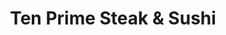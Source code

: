 ---
layout: place
title: "Ten Prime Steak & Sushi"
permalink: /rhode-island/providence/ten-prime-steak-sushi.html
stateAbbr: RI
stateName: Rhode Island
cityName: Providence
seo:
  name: "Ten Prime Steak & Sushi"
  type: Restaurant
  links: http://www.tenprimesteakandsushi.com/
description: "Designer rolls & aged meats are the draw at this swank fixture, with a raw bar & happy-hour menu. Ten Prime Steak & Sushi serves delicious sushi in Providence, Rhode Island. Try fresh Japanese dishes for a great dining experience. Available for takeout, delivery, lunch, and dinner."
place_id: ChIJYeeUNhRF5IkRnrn5W9b_nvM
photos:
  - name: >-
      places/ChIJYeeUNhRF5IkRnrn5W9b_nvM/photos/AeeoHcLzdDVDVDPV1aHH01LN0gBKz5k06YOgkpFyZf9tkn19EZiOC1JrkojgNFq8LTmdL9tQZ3HOUIPTdFW95xWeAOEo8ZqZIyQ2IAidhT-VOGyAtiHacoXBRkC-SMTWft7-ioYfaHvhWm1Rv6NOwH2AKWf69utnsHIM_IXvKmjrk-enjtf6LvITBnz-0RUfmb0716NzAShBFOIPG-xiLwcCey79gXgZjshZEh1QIizJ9ePImWW0ccjgRAdpTscs5XtFD_vrHRDziWBuRoM1HzeA1QmsYGn-Z3LFYHNTT_Ssvk8PwHciyhve1fIvnctiLaHjA5-IyVwkKNLcVUrEjZrtRRuGkjx-4kzA1qkPPoJN2Oht1zDzptJQkpn8qbs0znPCUmzOT8Qdn_ciXYzTvqtC2AGD5vFKv3Wb1AuZmNi16M5zv79y
    widthPx: 4032
    heightPx: 1960
    authorAttributions:
      - displayName: john orlando
        uri: https://maps.google.com/maps/contrib/106627128519049812342
        photoUri: >-
          https://lh3.googleusercontent.com/a-/ALV-UjXcrh1Iy_Qy2VVHsdA5MshxIP9h5e4VQohP7n0EqsymIJJW0RkL_A=s100-p-k-no-mo
    flagContentUri: >-
      https://www.google.com/local/imagery/report/?cb_client=maps_api_places.places_api&image_key=!1e10!2sCIHM0ogKEICAgICM0L7LkwE&hl=en-US
    googleMapsUri: >-
      https://www.google.com/maps/place//data=!3m4!1e2!3m2!1sCIHM0ogKEICAgICM0L7LkwE!2e10!4m2!3m1!1s0x89e445143694e761:0xf39effd65bf9b99e
  - name: >-
      places/ChIJYeeUNhRF5IkRnrn5W9b_nvM/photos/AeeoHcIL5gECW6uaz57dzv5U5pdofccvJxJq_tQ6rr_SnCy1YuXZp2sKxUdm9MxjPEx3mDuO9aDMEdGx76LLXBDVwuMfrzMijEAlrQca299QCa4EF5ajqh7OdtZAeldXzLyyat92jMPZga6vZ8tPXYaSGhfu5jbCQxmg37bQVXUboMSAj3H43GjxowAyfgzigYWrEu2EOa6PGNqOC1IrOhhlhPajL2jlTlIEWF3O3gvcmWQjgHc73uTi-5CIKKPvl5aXLGLHgut33XydZjb24zkHOONUQCGTTUhEzC_En_by8Ai_eA
    widthPx: 4800
    heightPx: 3200
    authorAttributions:
      - displayName: Ten Prime Steak & Sushi
        uri: https://maps.google.com/maps/contrib/118097580391562529722
        photoUri: >-
          https://lh3.googleusercontent.com/a/ACg8ocJs0EjCBvtZsOsteHuSsDSthMFsVZqI1ImAEp-rfhRnMDQgFg=s100-p-k-no-mo
    flagContentUri: >-
      https://www.google.com/local/imagery/report/?cb_client=maps_api_places.places_api&image_key=!1e10!2sAF1QipMWhsgdbPuiSsfGjyUuDPfPhovcvdqjS8FIkjK0&hl=en-US
    googleMapsUri: >-
      https://www.google.com/maps/place//data=!3m4!1e2!3m2!1sAF1QipMWhsgdbPuiSsfGjyUuDPfPhovcvdqjS8FIkjK0!2e10!4m2!3m1!1s0x89e445143694e761:0xf39effd65bf9b99e
  - name: >-
      places/ChIJYeeUNhRF5IkRnrn5W9b_nvM/photos/AeeoHcL6XgufwZV9ytvlfwhQMR9719rdfeCzs8FGcYfwY0g-NVT1V3WhHJltQSF3s4Sws6RVf9iXXl8YObS8yI_9XMTRV3ZYcIQ14a2NamBatrWcMihqdmNrUZUzd2TqsiJLoc60bNqOXuNf8chzAasdnhl12kmZ0CbYBJNXezpyKYz5yKb1-pRuqCvLmzJQUY1ikQWcCi3ZbfQA9M35vV1LqoLAIg43wQEGD4FlBiRMKkPcKcNgJdJ1KJiu8H7ZaSiE8jDodw15Xufnb5F6EUnzxJvSWN52a0qWCExqGmCsreQ_jMj6zwhkYixR92vXRLi86iFzk1r-5bwZhDTc5c8ERc8YJlABj26r4clYMX5UGFXykD1N2CI_jkcUahlEtCeu6utuWJ2_j_osXhyHpBNXey0KZdHsoGcWhXAkdBaGvyWi-A
    widthPx: 3000
    heightPx: 4000
    authorAttributions:
      - displayName: Sofia Melton
        uri: https://maps.google.com/maps/contrib/106995728968232039114
        photoUri: >-
          https://lh3.googleusercontent.com/a-/ALV-UjWAoqDASEga9teJvzlsDyCWxuV15Aiu9veVUb5-W5F6GXXVklz4ZQ=s100-p-k-no-mo
    flagContentUri: >-
      https://www.google.com/local/imagery/report/?cb_client=maps_api_places.places_api&image_key=!1e10!2sCIHM0ogKEICAgIDP9fzTDg&hl=en-US
    googleMapsUri: >-
      https://www.google.com/maps/place//data=!3m4!1e2!3m2!1sCIHM0ogKEICAgIDP9fzTDg!2e10!4m2!3m1!1s0x89e445143694e761:0xf39effd65bf9b99e
  - name: >-
      places/ChIJYeeUNhRF5IkRnrn5W9b_nvM/photos/AeeoHcL_CpLeC66PoJhlZaZ3K4LNs22AiYxWB0xTXFsh1ajPxt3TBPLLmDsPWhINfX2C4BjgmbZEVkUhS93n7aO4af9dK60dD6I3eifDmvcAI5nKwV8mxy2e9qqK1LM2_VakWMwcNYIyE3asadH7yiw6e94L-aBJZxQr9zQV2tpXxOX2mY5kA4DDoKswFewMDr3zg1h_g6pEzgV6bATjKGaGLb1_bmb7O2E8uWff_GJ4Ko8aHojZK4P0RLNNvZwynMorUGqt1_0PD2iW81EMIzlJM0nkLwYKZSF3JbeCI2OsDwHokjQwMt6cx-mCuSI6vmUQHiAGiLEgUXXXl04dkM2ToPaXMEcnXbkZYv444ChvgDIv4E1V3_5nJ7wijzA5Z0OSYJTI-W-cKVGC8-s7tsHZNBc39a1HPaLFk_oEwbQKfRpr5dWfHUaEXCYeq3Vx8pF0
    widthPx: 4096
    heightPx: 3072
    authorAttributions:
      - displayName: jared francis
        uri: https://maps.google.com/maps/contrib/111530514282422194465
        photoUri: >-
          https://lh3.googleusercontent.com/a-/ALV-UjVo9WtYvSba6BdZ7z1kOjb2vFPMso5mvGtNH_B3D2Ep5TNgthAY=s100-p-k-no-mo
    flagContentUri: >-
      https://www.google.com/local/imagery/report/?cb_client=maps_api_places.places_api&image_key=!1e10!2sCIABIhAA3jU3wigQn2e25BAAA0US&hl=en-US
    googleMapsUri: >-
      https://www.google.com/maps/place//data=!3m4!1e2!3m2!1sCIABIhAA3jU3wigQn2e25BAAA0US!2e10!4m2!3m1!1s0x89e445143694e761:0xf39effd65bf9b99e
  - name: >-
      places/ChIJYeeUNhRF5IkRnrn5W9b_nvM/photos/AeeoHcKV9IQ9OoJyfi5m7VTbakqBVjho54fdrlb1VgmWO5nXpDMFbglf2nwS_hbtDcPJsnE9eF_VfS5EPm1JS_UPfN4cQGoCZkmt_vErlhd67ToWEomag19-tEy226ncAgHjJJGnCuiOyUMdpuGDHeXKfxH5uhjg-08L2SXVVsUOZ8Hpq1HX06VpUE3O239_TvReRORREcwXUJ8vfY8w2OEKtUI0NDa4jj5DUlAYyHZioPPLlonmD7iEcsX346SlddMH4JHIH6UyDX3AHs2Y4xEVDo6zMro9XnbqVeDlpKHgId-ZZKj5ZhlGegUhwgV3kNva4YkVyVxooMsnLmN1C5oFlcQuL_GqJnlgw6XUQHON1qeOa5tHZwwHKB-_rkncza6FIWn7eTTC15GImNKEKGKG8_UR_kRuQLKaEvz2peLd5hqSEx0K
    widthPx: 4080
    heightPx: 2296
    authorAttributions:
      - displayName: James Regan
        uri: https://maps.google.com/maps/contrib/105297378093452782051
        photoUri: >-
          https://lh3.googleusercontent.com/a-/ALV-UjV2yk8eCWOcq5HgijmwL7qSWvWa2tsxniecwI8K1f2PPE64Qt17-A=s100-p-k-no-mo
    flagContentUri: >-
      https://www.google.com/local/imagery/report/?cb_client=maps_api_places.places_api&image_key=!1e10!2sCIHM0ogKEICAgICnnOKq9QE&hl=en-US
    googleMapsUri: >-
      https://www.google.com/maps/place//data=!3m4!1e2!3m2!1sCIHM0ogKEICAgICnnOKq9QE!2e10!4m2!3m1!1s0x89e445143694e761:0xf39effd65bf9b99e
  - name: >-
      places/ChIJYeeUNhRF5IkRnrn5W9b_nvM/photos/AeeoHcL6cbmEuYPjJbNRgxjJWp0FymTFm9hyxxAw1GVFLy21wE2c-DAwlhBWMZgeZozmP6Y8pRgyD_OCjf-z9ej2Qu6y1KTilRywdXTZvPVt8GQbPTXS4JUB1bSwPsnkm98Mjnn_dyF4gGVSgIjIEJ-0syhIEs_sawy3PvdsOkBD-zs5e82nwEJsPNBvahcBWz5XGeieVYQ9qANFv1voXSLYDzBXJWj3w8N0_iWA0gA0nWJEJa8DQbLvF2coLLSrg_zDXWhnROUowDg-cyaEm9UZZRMu3SmTXTn5JtsF4v6qzMMV0xDLRm9IIUd6jSypkQJb8Srt9PJdlwGB0FYdOOUU0IFM5hqLpAdf1fvxUuVjbWw6azVEhI5tGO90JjgXop6LwwOlt1gJe55S2PNtiR3fJGWw-ssAu0vXRYNv2FHTjAY2fQ
    widthPx: 3024
    heightPx: 4032
    authorAttributions:
      - displayName: David T
        uri: https://maps.google.com/maps/contrib/117037204604578734339
        photoUri: >-
          https://lh3.googleusercontent.com/a-/ALV-UjXOBSfJ2MuJJJPELjO-7bTmUB_wfm6uHMsLto2QuPJirCgSx1Fo=s100-p-k-no-mo
    flagContentUri: >-
      https://www.google.com/local/imagery/report/?cb_client=maps_api_places.places_api&image_key=!1e10!2sCIHM0ogKEICAgICDwribeg&hl=en-US
    googleMapsUri: >-
      https://www.google.com/maps/place//data=!3m4!1e2!3m2!1sCIHM0ogKEICAgICDwribeg!2e10!4m2!3m1!1s0x89e445143694e761:0xf39effd65bf9b99e
  - name: >-
      places/ChIJYeeUNhRF5IkRnrn5W9b_nvM/photos/AeeoHcKuutiJMu06HXRW0mR3ffGtyw8XfcDsR5PpyXNdQXtEx7srcIRkgFTKxsY0IBP8E4tOPkTzeIGWdAYWKHVMZK5iUWd1pIxKDBQ6-Qf4aE_wcJ6whJHt7V-bzAOVJE3YzW_bh5OrgTPzoXEsku6WPLINT57XFAEfxMsg5iU59dNZacZQB1a3pA0j-wUeBl-4TmuSQCOPayWRQ_6b4wcGLt-vOwTiiPN0cuu45xAp6RMQaBeSZLNxskphEij9k7bnzBt2oIaIjxKxErDGBw0546XP4HlNrlJ-D0xFHoQYC0TX6zuGGkbKXvY9TDvYlizHOdk8BSKUkxhLuH_OXVT1iX6D7cd-sDpaNLRQIC3ALl3VfyWFZ-FWhudt2wqTMgcot14c_4QzT2FZDKwZ13771WkIaQw5FdPF7s3NYzGovCE
    widthPx: 4032
    heightPx: 3024
    authorAttributions:
      - displayName: JRL
        uri: https://maps.google.com/maps/contrib/110526636070626179744
        photoUri: >-
          https://lh3.googleusercontent.com/a/ACg8ocL2fzJTV5chzlGQFs4odAtrKTHYBlj1F4qnYqX048HyA30uiwG2=s100-p-k-no-mo
    flagContentUri: >-
      https://www.google.com/local/imagery/report/?cb_client=maps_api_places.places_api&image_key=!1e10!2sCIHM0ogKEICAgIC1qazBFg&hl=en-US
    googleMapsUri: >-
      https://www.google.com/maps/place//data=!3m4!1e2!3m2!1sCIHM0ogKEICAgIC1qazBFg!2e10!4m2!3m1!1s0x89e445143694e761:0xf39effd65bf9b99e
  - name: >-
      places/ChIJYeeUNhRF5IkRnrn5W9b_nvM/photos/AeeoHcIFvMd6sPuG6JE_LCvxzUjqW_SK9Gvj0QxMsEs4q76j1KXb23YRRyygcAANPDYUk68Rp6xsVhajer2F9SUL-U8MDUswXYvoKjysO_jkHRa6mCcbkx9SLQXr2SaRt3n6e06kIxe4X2nhown0zbD3seWSGeN8jAiesBE7RbU7srYt4aFty20lq1JMDjPXqM45Lwn2DyRteGJdF2GQtRbMcX8-sSDDaYhDz1MNVQe-R9OUdFZkublwuorQq2SbKpExxy6nMpml6TJ6eVnPLBD5wxPjuWCrp7ybJl7NmFHZ6Fb1VXOr8MCqF37OIKNSr8bDxdU0PJ2Q3zgGefjlrowgeNmIG9_G38w8TAOJ_ctUeyKtWew0QFZKzNPsFy8CykC-0SSLzrmUwTwiwssNRwRmQcDeU8UW_R3Zf-eNYussN3UifN-9dOAuIXwRi0-mhA
    widthPx: 4096
    heightPx: 3072
    authorAttributions:
      - displayName: jared francis
        uri: https://maps.google.com/maps/contrib/111530514282422194465
        photoUri: >-
          https://lh3.googleusercontent.com/a-/ALV-UjVo9WtYvSba6BdZ7z1kOjb2vFPMso5mvGtNH_B3D2Ep5TNgthAY=s100-p-k-no-mo
    flagContentUri: >-
      https://www.google.com/local/imagery/report/?cb_client=maps_api_places.places_api&image_key=!1e10!2sCIABIhAA3jqzriXbQWe25CIACByj&hl=en-US
    googleMapsUri: >-
      https://www.google.com/maps/place//data=!3m4!1e2!3m2!1sCIABIhAA3jqzriXbQWe25CIACByj!2e10!4m2!3m1!1s0x89e445143694e761:0xf39effd65bf9b99e
  - name: >-
      places/ChIJYeeUNhRF5IkRnrn5W9b_nvM/photos/AeeoHcKydqAoK2uqJ-hZGnpmEiNJfOYkoRNziFIU0Ao-aBU7DZNLCJ_JJ5j2AiTo0ezdP_OeXCnFK_zBqL4c6sM7txe6RI1KD_nVUHlVfL2nx2EB4BCQwnbSnU6_5b21sjkJeHG58O7QaIi7ALDBM-iaQqXpTcOhOxCbK9L6FXf1mcTQjxOg4TDX9oXZPvShCWOp9pm4dtBx5MZHaGoESXPSh6jVBz0oDEGVj-HWaTzeh7nKjfd0gwYbAjVtEBLIvBDs4n8FzT7ahfD_qQ_drorskpAGhBa5dbvS5r8GpCC-druk1lmBRyHiB8wzRjYzzUtFmWzSqcaFJECNZMDeU2uh4HlNFiEjdRQpjFY1Jsm4Vy874WdXGimSOWYHNsrJdf_gucpiw8kdD3XWeQo4hHUuzJc4HxwPmXFlWQDPCfvNbcmyNQ
    widthPx: 4032
    heightPx: 3024
    authorAttributions:
      - displayName: Jessica Rabbit
        uri: https://maps.google.com/maps/contrib/104536384410145082164
        photoUri: >-
          https://lh3.googleusercontent.com/a/ACg8ocI7wOzIA0mhYzyGAaURugbQpULsDGDwSaE6WYRhTbU_yzrA3g=s100-p-k-no-mo
    flagContentUri: >-
      https://www.google.com/local/imagery/report/?cb_client=maps_api_places.places_api&image_key=!1e10!2sCIHM0ogKEICAgMCwwJeUdA&hl=en-US
    googleMapsUri: >-
      https://www.google.com/maps/place//data=!3m4!1e2!3m2!1sCIHM0ogKEICAgMCwwJeUdA!2e10!4m2!3m1!1s0x89e445143694e761:0xf39effd65bf9b99e
  - name: >-
      places/ChIJYeeUNhRF5IkRnrn5W9b_nvM/photos/AeeoHcIfUqA8FzS9HxDSgf1CGzhoo4dBh7USBidpu6dGm0k3DX3dgJoJ6v1nwgpK5WELFQ0jez9V-EV-x6TsKJiu04BNYF2B1zeuYaH-k-FS95ncy0b1FJ4rr70pETmWyws8UDd2aPlmyG0VjR0ZaCbpH54L94dAMrHTkZabJbqixzjVb-uiIrqKqEOUxo5obRmqXoCHucbu78DaE2ROM2Eu9Lfd-kyT846ME8daWz32dn7JnXL-lW4ZihTqUOZ3287JmllEgPtdy9Kvb0pblPK9711tLWFNDiBXyCqaNsYL8kkb2YL4Bgy468U_P0BM-Tk7Bdg4OuC9C-YHpqW2SgGok0TBTE84W7FBt-lQ79zY65aHpsYUZF4ecOs15cR8qob7swOmFs20kigOf9VWEuHRthM-9Wmxt9GylDx9LhkYgrjOvzOC
    widthPx: 3024
    heightPx: 4032
    authorAttributions:
      - displayName: Darren Branner
        uri: https://maps.google.com/maps/contrib/113755171481160290544
        photoUri: >-
          https://lh3.googleusercontent.com/a-/ALV-UjWUZWaywkVapYFwOF_KPWu_IiZUEaZmnx6oNd9MwjeHvKL_3XML=s100-p-k-no-mo
    flagContentUri: >-
      https://www.google.com/local/imagery/report/?cb_client=maps_api_places.places_api&image_key=!1e10!2sCIHM0ogKEICAgIDr39CDtwE&hl=en-US
    googleMapsUri: >-
      https://www.google.com/maps/place//data=!3m4!1e2!3m2!1sCIHM0ogKEICAgIDr39CDtwE!2e10!4m2!3m1!1s0x89e445143694e761:0xf39effd65bf9b99e
address: 55 Pine St, Providence, RI 02903, USA
street: 55 Pine St
city: Providence
state: RI
zip: '02903'
country: USA
neighborhood: Downtown Providence
latitude: '41.823105'
longitude: '-71.409622'
accessibility_options:
  wheelchairAccessibleRestroom: true
  wheelchairAccessibleSeating: true
business_status: OPERATIONAL
name: Ten Prime Steak & Sushi
google_maps_links:
  directionsUri: >-
    https://www.google.com/maps/dir//''/data=!4m7!4m6!1m1!4e2!1m2!1m1!1s0x89e445143694e761:0xf39effd65bf9b99e!3e0
  placeUri: https://maps.google.com/?cid=17554749693667948958
  writeAReviewUri: >-
    https://www.google.com/maps/place//data=!4m3!3m2!1s0x89e445143694e761:0xf39effd65bf9b99e!12e1
  reviewsUri: >-
    https://www.google.com/maps/place//data=!4m4!3m3!1s0x89e445143694e761:0xf39effd65bf9b99e!9m1!1b1
  photosUri: >-
    https://www.google.com/maps/place//data=!4m3!3m2!1s0x89e445143694e761:0xf39effd65bf9b99e!10e5
primary_type: Steak House
opening_hours:
  regular: null
  current: null
secondary_opening_hours:
  regular:
    weekdayDescriptions: null
    type: null
  current:
    weekdayDescriptions: null
    type: null
phone: (401) 453-2333
price_level: PRICE_LEVEL_EXPENSIVE
price_range: $100 &ndash; & up
rating: '4.6'
rating_count: 0
website: http://www.tenprimesteakandsushi.com/
reviews:
  - name: >-
      places/ChIJYeeUNhRF5IkRnrn5W9b_nvM/reviews/ChZDSUhNMG9nS0VJQ0FnTURnbE9tcGFnEAE
    relativePublishTimeDescription: a month ago
    rating: 5
    text:
      text: >-
        This is like my 4th time eating here so a review is long overdue. This
        place is excellent. 10/10 and has become my favorite place for fine
        dining in RI. The drinks always taste great and they are always boozie.
        I had a few gin and tonics and an espresso martini. I ordered the new
        york strip and bacon mac and cheese. Safe to say I did not leave
        anything on my plate. My partner ordered the fire cracker roll and it
        was delicious. The truffle fries were also great. We capped it off with
        the bread pudding. Service was also 10/10 and I will definitely be back
        soon. My only complaint is that they need to bring back the meatloaf! It
        is too good to not be back on the menu!
      languageCode: en
    originalText:
      text: >-
        This is like my 4th time eating here so a review is long overdue. This
        place is excellent. 10/10 and has become my favorite place for fine
        dining in RI. The drinks always taste great and they are always boozie.
        I had a few gin and tonics and an espresso martini. I ordered the new
        york strip and bacon mac and cheese. Safe to say I did not leave
        anything on my plate. My partner ordered the fire cracker roll and it
        was delicious. The truffle fries were also great. We capped it off with
        the bread pudding. Service was also 10/10 and I will definitely be back
        soon. My only complaint is that they need to bring back the meatloaf! It
        is too good to not be back on the menu!
      languageCode: en
    authorAttribution:
      displayName: Jose Perales
      uri: https://www.google.com/maps/contrib/110734515165462766342/reviews
      photoUri: >-
        https://lh3.googleusercontent.com/a-/ALV-UjW0npIga0N7AbI3KZaRfXq7JpT0GSJw9e4sIux_9uBdFgzzQIrq=s128-c0x00000000-cc-rp-mo-ba4
    publishTime: '2025-02-22T17:55:36.022983Z'
    flagContentUri: >-
      https://www.google.com/local/review/rap/report?postId=ChZDSUhNMG9nS0VJQ0FnTURnbE9tcGFnEAE&d=17924085&t=1
    googleMapsUri: >-
      https://www.google.com/maps/reviews/data=!4m6!14m5!1m4!2m3!1sChZDSUhNMG9nS0VJQ0FnTURnbE9tcGFnEAE!2m1!1s0x89e445143694e761:0xf39effd65bf9b99e
  - name: >-
      places/ChIJYeeUNhRF5IkRnrn5W9b_nvM/reviews/ChdDSUhNMG9nS0VJQ0FnTUNJcnJXMnNnRRAB
    relativePublishTimeDescription: a week ago
    rating: 5
    text:
      text: >-
        🥩🥩  🍾🍾🍣🍣 MUST VISIT ALERT 🚨‼️This spot is #Ballerific When I tell
        you this spot was TOP OF THE LINE... That gives it no justice....
        Amazing Drinks. Menu. and Service....🏅🏅🏅🏅🏅This place is a 12 out of
        10... The Filet is insane... the 16 Oz steak 🥩 incredible... try The
        beet juice Marg 👀👀 I don't like beets... t was fire 🔥 🔥
      languageCode: en
    originalText:
      text: >-
        🥩🥩  🍾🍾🍣🍣 MUST VISIT ALERT 🚨‼️This spot is #Ballerific When I tell
        you this spot was TOP OF THE LINE... That gives it no justice....
        Amazing Drinks. Menu. and Service....🏅🏅🏅🏅🏅This place is a 12 out of
        10... The Filet is insane... the 16 Oz steak 🥩 incredible... try The
        beet juice Marg 👀👀 I don't like beets... t was fire 🔥 🔥
      languageCode: en
    authorAttribution:
      displayName: Flowers and Kain
      uri: https://www.google.com/maps/contrib/114555960537319415830/reviews
      photoUri: >-
        https://lh3.googleusercontent.com/a-/ALV-UjWO7a58Tz8RlYOYaZk8-8JNVDWUdiSuqfpSfInNwWuB34RezJNsVw=s128-c0x00000000-cc-rp-mo-ba6
    publishTime: '2025-04-05T21:58:59.423198Z'
    flagContentUri: >-
      https://www.google.com/local/review/rap/report?postId=ChdDSUhNMG9nS0VJQ0FnTUNJcnJXMnNnRRAB&d=17924085&t=1
    googleMapsUri: >-
      https://www.google.com/maps/reviews/data=!4m6!14m5!1m4!2m3!1sChdDSUhNMG9nS0VJQ0FnTUNJcnJXMnNnRRAB!2m1!1s0x89e445143694e761:0xf39effd65bf9b99e
  - name: >-
      places/ChIJYeeUNhRF5IkRnrn5W9b_nvM/reviews/ChdDSUhNMG9nS0VJQ0FnTUN3aXNQbjdnRRAB
    relativePublishTimeDescription: 3 weeks ago
    rating: 3
    text:
      text: >-
        My server was awesome. Ambience great! Drinks were fire! Food I’ll give
        them a 7/10
      languageCode: en
    originalText:
      text: >-
        My server was awesome. Ambience great! Drinks were fire! Food I’ll give
        them a 7/10
      languageCode: en
    authorAttribution:
      displayName: Zuleik Vazquez
      uri: https://www.google.com/maps/contrib/102458804912888772682/reviews
      photoUri: >-
        https://lh3.googleusercontent.com/a/ACg8ocLiJIjCD1BuNoii-bKkYEJULCnObHDv8SaqMc6uJUmRSaPbC20=s128-c0x00000000-cc-rp-mo-ba3
    publishTime: '2025-03-18T00:04:31.423641Z'
    flagContentUri: >-
      https://www.google.com/local/review/rap/report?postId=ChdDSUhNMG9nS0VJQ0FnTUN3aXNQbjdnRRAB&d=17924085&t=1
    googleMapsUri: >-
      https://www.google.com/maps/reviews/data=!4m6!14m5!1m4!2m3!1sChdDSUhNMG9nS0VJQ0FnTUN3aXNQbjdnRRAB!2m1!1s0x89e445143694e761:0xf39effd65bf9b99e
  - name: >-
      places/ChIJYeeUNhRF5IkRnrn5W9b_nvM/reviews/ChZDSUhNMG9nS0VJQ0FnTUNJOGZmY0tnEAE
    relativePublishTimeDescription: a week ago
    rating: 5
    text:
      text: >-
        The best place for sushi in Providence.   Great rolls and unique ones at
        that.  Ask for the sushi sandwitch.   Yum!   Amazing drinks as well.  
        🍸. I did not try the steak but they looked amazing.   I did have a
        filet roll which was incredible.   I try and come here every time I am
        in town.  You will not be sorry.  Gets very busy.
      languageCode: en
    originalText:
      text: >-
        The best place for sushi in Providence.   Great rolls and unique ones at
        that.  Ask for the sushi sandwitch.   Yum!   Amazing drinks as well.  
        🍸. I did not try the steak but they looked amazing.   I did have a
        filet roll which was incredible.   I try and come here every time I am
        in town.  You will not be sorry.  Gets very busy.
      languageCode: en
    authorAttribution:
      displayName: Eric
      uri: https://www.google.com/maps/contrib/112942447592708887440/reviews
      photoUri: >-
        https://lh3.googleusercontent.com/a-/ALV-UjUfVa-fastbGVL3MhJOGcVaaalERRei_AUaJwQxYAZB1ubj-D8q=s128-c0x00000000-cc-rp-mo-ba5
    publishTime: '2025-04-02T23:56:33.620792Z'
    flagContentUri: >-
      https://www.google.com/local/review/rap/report?postId=ChZDSUhNMG9nS0VJQ0FnTUNJOGZmY0tnEAE&d=17924085&t=1
    googleMapsUri: >-
      https://www.google.com/maps/reviews/data=!4m6!14m5!1m4!2m3!1sChZDSUhNMG9nS0VJQ0FnTUNJOGZmY0tnEAE!2m1!1s0x89e445143694e761:0xf39effd65bf9b99e
  - name: >-
      places/ChIJYeeUNhRF5IkRnrn5W9b_nvM/reviews/ChZDSUhNMG9nS0VJQ0FnSURYOHNhQ1pnEAE
    relativePublishTimeDescription: 5 months ago
    rating: 5
    text:
      text: >-
        Very much appreciate that they are on the Rewards Network, found them
        there while traveling and decided to check it out.  Did not disappoint. 
        The lobster mac and cheese was great with lots of lobster, excellent
        steak prepared just right.
      languageCode: en
    originalText:
      text: >-
        Very much appreciate that they are on the Rewards Network, found them
        there while traveling and decided to check it out.  Did not disappoint. 
        The lobster mac and cheese was great with lots of lobster, excellent
        steak prepared just right.
      languageCode: en
    authorAttribution:
      displayName: Lincoln Schneider
      uri: https://www.google.com/maps/contrib/101869149440810897636/reviews
      photoUri: >-
        https://lh3.googleusercontent.com/a/ACg8ocITphU_UjHB8yHHalsGEyhBapi4GDjxnjvEp9E93eVmNrpC7A=s128-c0x00000000-cc-rp-mo-ba5
    publishTime: '2024-10-25T21:38:07.151220Z'
    flagContentUri: >-
      https://www.google.com/local/review/rap/report?postId=ChZDSUhNMG9nS0VJQ0FnSURYOHNhQ1pnEAE&d=17924085&t=1
    googleMapsUri: >-
      https://www.google.com/maps/reviews/data=!4m6!14m5!1m4!2m3!1sChZDSUhNMG9nS0VJQ0FnSURYOHNhQ1pnEAE!2m1!1s0x89e445143694e761:0xf39effd65bf9b99e
parking_options:
  paidParkingLot: true
  valetParking: true
payment_options:
  acceptsCreditCards: true
  acceptsDebitCards: true
  acceptsCashOnly: false
  acceptsNfc: true
allow_dogs: null
curbside_pickup: null
delivery: true
dine_in: true
good_for_children: false
good_for_groups: true
good_for_sports: null
live_music: false
menu_for_children: false
outdoor_seating: false
reservable: true
restroom: true
serves_beer: true
serves_breakfast: false
serves_brunch: false
serves_cocktails: true
serves_coffee: true
serves_dinner: true
serves_dessert: true
serves_lunch: true
serves_vegetarian_food: true
serves_wine: true
takeout: true
update_category: essentials
summary: >-
  Designer rolls & aged meats are the draw at this swank fixture, with a raw bar
  & happy-hour menu.

---